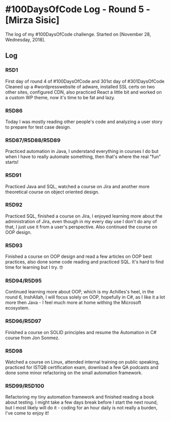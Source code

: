 # #100DaysOfCode Log - Round 5 - [Mirza Sisic]

The log of my #100DaysOfCode challenge. Started on [November 28, Wednesday, 2018].

## Log

###  R5D1
First day of round 4 of #100DaysOfCode  and 301st day of #301DaysOfCode Cleaned up a #wordpresswebsite of adware, installed SSL certs on two other sites, configured CDN, also practiced React a little bit and worked on a custom WP theme, now it's time to be fat and lazy.


### R5D86
Today I was mostly reading other people's code and analyzing a user story to prepare for test case design.

### R5D87/R5D88/R5D89
Practiced automation in Java, I understand everything in courses I do but when I have to really automate something, then that's where the real "fun" starts!

### R5D91
Practiced Java and SQL, watched a course on Jira and another more theoretical course on object oriented design.

### R5D92
Practiced SQL, finished a course on Jira, I enjoyed learning more about the administration of Jira, even though in my every day use I don't do any of that, I just use it from a user's perspective. Also continued the course on OOP design.

### R5D93
Finished a course on OOP design and read a few articles on OOP best practices, also done some code reading and practiced SQL. It's hard to find time for learning but I try. 🤓

### R5D94/R5D95
Continued learning more about OOP,  which is my Achilles's heel, in the round 6, InshAllah, I will focus solely on OOP, hopefully in C#, as I like it a lot more then Java - I feel much more at home withing the Microsoft ecosystem.

### R5D96/R5D97 
 Finished a course on SOLID principles and resume the Automation in C# course from Jon Sonmez.

### R5D98
Watched a course on Linux, attended internal training on public speaking, practiced for ISTQB certification exam, download a few QA podcasts and done some minor refactoring on the small automation framework.

### R5D99/R5D100
Refactoring my tiny automation framework and finished reading a book about testing. I might take a few days break before I start the next round, but I most likely will do it - coding for an hour daily is not really a burden, I've come to enjoy it!